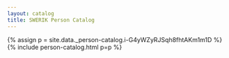 ```yaml
---
layout: catalog
title: SWERIK Person Catalog
---
```

{% assign p = site.data._person-catalog.i-G4yWZyRJSqh8fhtAKm1m1D %}
{% include person-catalog.html p=p %}

